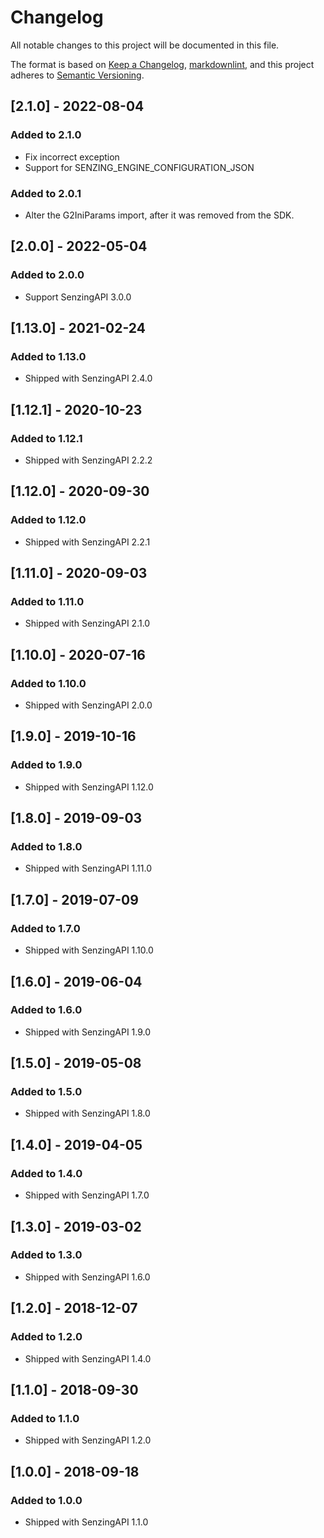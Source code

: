 # Changelog

All notable changes to this project will be documented in this file.

The format is based on [Keep a Changelog](https://keepachangelog.com/en/1.0.0/),
[markdownlint](https://dlaa.me/markdownlint/),
and this project adheres to [Semantic Versioning](https://semver.org/spec/v2.0.0.html).

## [2.1.0] - 2022-08-04

### Added to 2.1.0

- Fix incorrect exception
- Support for SENZING_ENGINE_CONFIGURATION_JSON

### Added to 2.0.1

- Alter the G2IniParams import, after it was removed from the SDK.

## [2.0.0] - 2022-05-04

### Added to 2.0.0

- Support SenzingAPI 3.0.0

## [1.13.0] - 2021-02-24

### Added to 1.13.0

- Shipped with SenzingAPI 2.4.0

## [1.12.1] - 2020-10-23

### Added to 1.12.1

- Shipped with SenzingAPI 2.2.2

## [1.12.0] - 2020-09-30

### Added to 1.12.0

- Shipped with SenzingAPI 2.2.1

## [1.11.0] - 2020-09-03

### Added to 1.11.0

- Shipped with SenzingAPI 2.1.0

## [1.10.0] - 2020-07-16

### Added to 1.10.0

- Shipped with SenzingAPI 2.0.0

## [1.9.0] - 2019-10-16

### Added to 1.9.0

- Shipped with SenzingAPI 1.12.0

## [1.8.0] - 2019-09-03

### Added to 1.8.0

- Shipped with SenzingAPI 1.11.0

## [1.7.0] - 2019-07-09

### Added to 1.7.0

- Shipped with SenzingAPI 1.10.0

## [1.6.0] - 2019-06-04

### Added to 1.6.0

- Shipped with SenzingAPI 1.9.0

## [1.5.0] - 2019-05-08

### Added to 1.5.0

- Shipped with SenzingAPI 1.8.0

## [1.4.0] - 2019-04-05

### Added to 1.4.0

- Shipped with SenzingAPI 1.7.0

## [1.3.0] - 2019-03-02

### Added to 1.3.0

- Shipped with SenzingAPI 1.6.0

## [1.2.0] - 2018-12-07

### Added to 1.2.0

- Shipped with SenzingAPI 1.4.0

## [1.1.0] - 2018-09-30

### Added to 1.1.0

- Shipped with SenzingAPI 1.2.0

## [1.0.0] - 2018-09-18

### Added to 1.0.0

- Shipped with SenzingAPI 1.1.0
